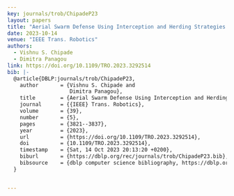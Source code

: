 ```yaml
---
key: journals/trob/ChipadeP23
layout: papers
title: "Aerial Swarm Defense Using Interception and Herding Strategies."
date: 2023-10-14
venue: "IEEE Trans. Robotics"
authors:
  - Vishnu S. Chipade
  - Dimitra Panagou
link: https://doi.org/10.1109/TRO.2023.3292514
bib: |-
  @article{DBLP:journals/trob/ChipadeP23,
    author       = {Vishnu S. Chipade and
                    Dimitra Panagou},
    title        = {Aerial Swarm Defense Using Interception and Herding Strategies},
    journal      = {{IEEE} Trans. Robotics},
    volume       = {39},
    number       = {5},
    pages        = {3821--3837},
    year         = {2023},
    url          = {https://doi.org/10.1109/TRO.2023.3292514},
    doi          = {10.1109/TRO.2023.3292514},
    timestamp    = {Sat, 14 Oct 2023 20:13:20 +0200},
    biburl       = {https://dblp.org/rec/journals/trob/ChipadeP23.bib},
    bibsource    = {dblp computer science bibliography, https://dblp.org}
  }


---
```


